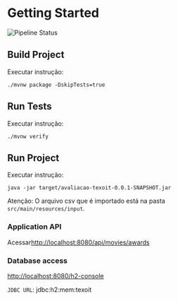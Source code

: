 # Getting Started

![Pipeline Status](https://github.com/jfnandopr/teste-texoit.git/actions/workflows/pipeline.yml/badge.svg)

## Build Project

Executar instrução:

```
./mvnw package -DskipTests=true
```

## Run Tests

Executar instrução:

```
./mvnw verify
```


## Run Project

Executar instrução:

```
java -jar target/avaliacao-texoit-0.0.1-SNAPSHOT.jar
```

Atenção: O arquivo csv que é importado está na pasta `src/main/resources/input`.


### Application API

Acessar[http://localhost:8080/api/movies/awards](http://localhost:8080/api/movies/awards)

### Database access

[http://localhost:8080/h2-console](http://localhost:8080/h2-console)

`JDBC URL`: jdbc:h2:mem:texoit


